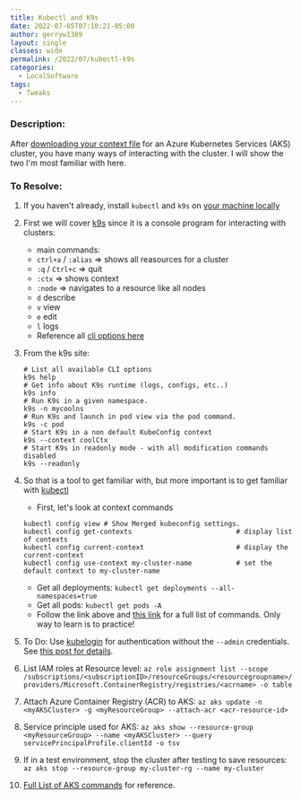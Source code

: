 ```yaml
---
title: Kubectl and K9s
date: 2022-07-05T07:10:21-05:00
author: gerryw1389
layout: single
classes: wide
permalink: /2022/07/kubectl-k9s
categories:
  - LocalSoftware
tags:
  - Tweaks
---
```

<!--more-->

### Description:

After [downloading your context file](https://automationadmin.com/2022/05/azure-connect/) for an Azure Kubernetes Services (AKS) cluster, you have many ways of interacting with the cluster. I will show the two I'm most familiar with here.

### To Resolve:

1. If you haven't already, install `kubectl` and `k9s` on [your machine locally](https://automationadmin.com/2022/03/setup-work-laptop)

1. First we will cover [k9s](https://github.com/derailed/k9s) since it is a console program for interacting with clusters:

   - main commands:
   - `ctrl+a` / `:alias` => shows all reasources for a cluster
   - `:q` / `Ctrl+c` => quit
   - `:ctx` => shows context
   - `:node` => navigates to a resource like all nodes
   - `d` describe
   - `v` view
   - `e` edit
   - `l` logs
   - Reference all [cli options here](https://k9scli.io/topics/commands/)

1. From the k9s site:

   ```shell
   # List all available CLI options
   k9s help
   # Get info about K9s runtime (logs, configs, etc..)
   k9s info
   # Run K9s in a given namespace.
   k9s -n mycoolns
   # Run K9s and launch in pod view via the pod command.
   k9s -c pod
   # Start K9s in a non default KubeConfig context
   k9s --context coolCtx
   # Start K9s in readonly mode - with all modification commands disabled
   k9s --readonly
   ```

1. So that is a tool to get familiar with, but more important is to get familiar with [kubectl](https://kubernetes.io/docs/reference/kubectl/cheatsheet/) 

   - First, let's look at context commands

   ```shell
   kubectl config view # Show Merged kubeconfig settings.
   kubectl config get-contexts                          # display list of contexts
   kubectl config current-context                       # display the current-context
   kubectl config use-context my-cluster-name           # set the default context to my-cluster-name
   ```

   - Get all deployments: `kubectl get deployments --all-namespaces=true`
   - Get all pods: `kubectl get pods -A`
   - Follow the link above and [this link](https://github.com/eon01/kubectl-SheetCheat) for a full list of commands. Only way to learn is to practice!

1. To Do: Use [kubelogin](https://github.com/Azure/kubelogin) for authentication without the `--admin` credentials. See [this post for details](https://blog.baeke.info/2021/06/03/a-quick-look-at-azure-kubelogin/).

1. List IAM roles at Resource level: `az role assignment list --scope /subscriptions/<subscriptionID>/resourceGroups/<resourcegroupname>/providers/Microsoft.ContainerRegistry/registries/<acrname> -o table`

1. Attach Azure Container Registry (ACR) to AKS: `az aks update -n <myAKSCluster> -g <myResourceGroup> --attach-acr <acr-resource-id>`

1. Service principle used for AKS: `az aks show --resource-group <myResourceGroup> --name <myAKSCluster> --query servicePrincipalProfile.clientId -o tsv`

1. If in a test environment, stop the cluster after testing to save resources: `az aks stop --resource-group my-cluster-rg --name my-cluster`

1. [Full List of AKS commands](https://docs.microsoft.com/en-us/cli/azure/aks?view=azure-cli-latest) for reference.

